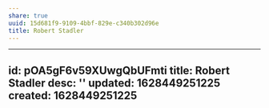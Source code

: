 ```yaml
---
share: true
uuid: 15d681f9-9109-4bbf-829e-c340b302d96e
title: Robert Stadler
---
```

---
id: pOA5gF6v59XUwgQbUFmti
title: Robert Stadler
desc: ''
updated: 1628449251225
created: 1628449251225
---